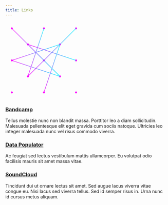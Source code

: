```yaml
---
title: Links
---
```

<svg xmlns="http://www.w3.org/2000/svg" width="240" height="240" viewBox="0 0 240 240">
  <defs>
    <style>
      .node { fill: #FF00FF; }
      .link { stroke-width: 1.5; }
      @keyframes pulse {
        0%, 100% { r: 3; }
        50% { r: 5; }
      }
    </style>
    <linearGradient id="linkGradient" x1="0%" y1="0%" x2="100%" y2="0%">
      <stop offset="0%" stop-color="#FF00FF">
        <animate attributeName="stop-color" values="#FF00FF; #00FFFF; #FF00FF" dur="4s" repeatCount="indefinite" />
      </stop>
      <stop offset="100%" stop-color="#00FFFF">
        <animate attributeName="stop-color" values="#00FFFF; #FF00FF; #00FFFF" dur="4s" repeatCount="indefinite" />
      </stop>
    </linearGradient>
  </defs>
  
  <!-- Nodes -->
  <circle class="node" cx="120" cy="120" r="3">
    <animate attributeName="r" values="3;5;3" dur="2s" repeatCount="indefinite" />
  </circle>
  <circle class="node" cx="20" cy="20" r="3">
    <animate attributeName="r" values="3;5;3" dur="2s" repeatCount="indefinite" begin="0.5s" />
  </circle>
  <circle class="node" cx="220" cy="20" r="3">
    <animate attributeName="r" values="3;5;3" dur="2s" repeatCount="indefinite" begin="1s" />
  </circle>
  <circle class="node" cx="20" cy="220" r="3">
    <animate attributeName="r" values="3;5;3" dur="2s" repeatCount="indefinite" begin="1.5s" />
  </circle>
  <circle class="node" cx="220" cy="220" r="3">
    <animate attributeName="r" values="3;5;3" dur="2s" repeatCount="indefinite" begin="0.75s" />
  </circle>
  <circle class="node" cx="120" cy="20" r="3">
    <animate attributeName="r" values="3;5;3" dur="2s" repeatCount="indefinite" begin="0.25s" />
  </circle>
  <circle class="node" cx="120" cy="220" r="3">
    <animate attributeName="r" values="3;5;3" dur="2s" repeatCount="indefinite" begin="1.25s" />
  </circle>
  <circle class="node" cx="20" cy="120" r="3">
    <animate attributeName="r" values="3;5;3" dur="2s" repeatCount="indefinite" begin="1.75s" />
  </circle>
  <circle class="node" cx="220" cy="120" r="3">
    <animate attributeName="r" values="3;5;3" dur="2s" repeatCount="indefinite" begin="0.5s" />
  </circle>
  <circle class="node" cx="70" cy="70" r="3">
    <animate attributeName="r" values="3;5;3" dur="2s" repeatCount="indefinite" begin="1.5s" />
  </circle>
  <circle class="node" cx="170" cy="70" r="3">
    <animate attributeName="r" values="3;5;3" dur="2s" repeatCount="indefinite" begin="0.75s" />
  </circle>
  <circle class="node" cx="70" cy="170" r="3">
    <animate attributeName="r" values="3;5;3" dur="2s" repeatCount="indefinite" begin="1s" />
  </circle>
  <circle class="node" cx="170" cy="170" r="3">
    <animate attributeName="r" values="3;5;3" dur="2s" repeatCount="indefinite" begin="0.25s" />
  </circle>

  <!-- Links -->
  <line class="link" x1="120" y1="120" x2="20" y2="20" stroke="url(#linkGradient)">
    <animate attributeName="opacity" values="0;1;0" dur="3s" repeatCount="indefinite" begin="0s" />
  </line>
  <line class="link" x1="20" y1="20" x2="220" y2="20" stroke="url(#linkGradient)">
    <animate attributeName="opacity" values="0;1;0" dur="4s" repeatCount="indefinite" begin="1s" />
  </line>
  <line class="link" x1="220" y1="20" x2="220" y2="220" stroke="url(#linkGradient)">
    <animate attributeName="opacity" values="0;1;0" dur="3.5s" repeatCount="indefinite" begin="2s" />
  </line>
  <line class="link" x1="220" y1="220" x2="20" y2="220" stroke="url(#linkGradient)">
    <animate attributeName="opacity" values="0;1;0" dur="4.5s" repeatCount="indefinite" begin="0.5s" />
  </line>
  <line class="link" x1="20" y1="220" x2="20" y2="20" stroke="url(#linkGradient)">
    <animate attributeName="opacity" values="0;1;0" dur="3.8s" repeatCount="indefinite" begin="1.5s" />
  </line>
  <line class="link" x1="120" y1="20" x2="70" y2="170" stroke="url(#linkGradient)">
    <animate attributeName="opacity" values="0;1;0" dur="4.2s" repeatCount="indefinite" begin="0.8s" />
  </line>
  <line class="link" x1="220" y1="120" x2="70" y2="70" stroke="url(#linkGradient)">
    <animate attributeName="opacity" values="0;1;0" dur="3.7s" repeatCount="indefinite" begin="2.5s" />
  </line>
  <line class="link" x1="170" y1="70" x2="20" y2="120" stroke="url(#linkGradient)">
    <animate attributeName="opacity" values="0;1;0" dur="4.3s" repeatCount="indefinite" begin="1.2s" />
  </line>
  <line class="link" x1="120" y1="220" x2="170" y2="70" stroke="url(#linkGradient)">
    <animate attributeName="opacity" values="0;1;0" dur="3.9s" repeatCount="indefinite" begin="0.3s" />
  </line>
  <line class="link" x1="70" y1="70" x2="170" y2="170" stroke="url(#linkGradient)">
    <animate attributeName="opacity" values="0;1;0" dur="4.1s" repeatCount="indefinite" begin="1.8s" />
  </line>
  <line class="link" x1="120" y1="120" x2="220" y2="120" stroke="url(#linkGradient)">
    <animate attributeName="opacity" values="0;1;0" dur="3.6s" repeatCount="indefinite" begin="0.7s" />
  </line>
  <line class="link" x1="20" y1="120" x2="170" y2="170" stroke="url(#linkGradient)">
    <animate attributeName="opacity" values="0;1;0" dur="4.4s" repeatCount="indefinite" begin="2.2s" />
  </line>
  <line class="link" x1="120" y1="20" x2="120" y2="220" stroke="url(#linkGradient)">
    <animate attributeName="opacity" values="0;1;0" dur="3.3s" repeatCount="indefinite" begin="1.6s" />
  </line>
  <line class="link" x1="70" y1="170" x2="220" y2="20" stroke="url(#linkGradient)">
    <animate attributeName="opacity" values="0;1;0" dur="4.7s" repeatCount="indefinite" begin="0.9s" />
  </line>
  <line class="link" x1="20" y1="20" x2="170" y2="170" stroke="url(#linkGradient)">
    <animate attributeName="opacity" values="0;1;0" dur="3.2s" repeatCount="indefinite" begin="2.7s" />
  </line>
</svg>

### [Bandcamp](https://nitrada.bandcamp.com)
Tellus molestie nunc non blandit massa. Porttitor leo a diam sollicitudin. Malesuada pellentesque elit eget gravida cum sociis natoque. Ultricies leo integer malesuada nunc vel risus commodo viverra.

### [Data Populator](https://www.datapopulator.com)
Ac feugiat sed lectus vestibulum mattis ullamcorper. Eu volutpat odio facilisis mauris sit amet massa vitae. 

### [SoundCloud](https://www.datapopulator.com)
Tincidunt dui ut ornare lectus sit amet. Sed augue lacus viverra vitae congue eu. Nisi lacus sed viverra tellus. Sed id semper risus in. Urna nunc id cursus metus aliquam.